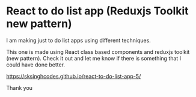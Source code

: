 # React to do list app (Reduxjs Toolkit new pattern)

I am making just to do list apps using different techniques.

This one is made using React class based components and reduxjs toolkit (new pattern). Check it out and let me know if there is something that I could have done better.

https://sksinghcodes.github.io/react-to-do-list-app-5/

Thank you
